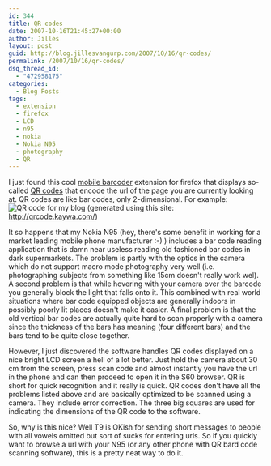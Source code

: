 ```yaml
---
id: 344
title: QR codes
date: 2007-10-16T21:45:27+00:00
author: Jilles
layout: post
guid: http://blog.jillesvangurp.com/2007/10/16/qr-codes/
permalink: /2007/10/16/qr-codes/
dsq_thread_id:
  - "472958175"
categories:
  - Blog Posts
tags:
  - extension
  - firefox
  - LCD
  - n95
  - nokia
  - Nokia N95
  - photography
  - QR
---
```

I just found this cool <a href="http://www.sample.org.uk/blog/?action=post&post=mobile_barcoder">mobile barcoder</a> extension for firefox that displays so-called <a href="http://en.wikipedia.org/wiki/QR_Code">QR codes</a> that encode the url of the page you are currently looking at. QR codes are like bar codes, only 2-dimensional. For example:
![QR code for my blog](https://www.jillesvangurp.com/wp-content/uploads/2007/10/blogurl-qrcode.png)
(generated using this site: <a href="http://qrcode.kaywa.com/">http://qrcode.kaywa.com/</a>)

It so happens that my Nokia N95 (hey, there's some benefit in working for a market leading mobile phone manufacturer :-) ) includes a bar code reading application that is damn near useless reading old fashioned bar codes in dark supermarkets. The problem is partly with the optics in the camera which do not support macro mode photography very well (i.e. photographing subjects from something like 15cm doesn't really work wel). A second problem is that while hovering with your camera over the barcode you generally block the light that falls onto it. This combined with real world situations where bar code equipped objects are generally indoors in possibly poorly lit places doesn't make it easier. A final problem is that the old vertical bar codes are actually quite hard to scan properly with a camera since the thickness of the bars has meaning (four different bars) and the bars tend to be quite close together. 

However, I just discovered the software handles QR codes displayed on a nice bright LCD screen a hell of a lot better. Just hold the camera about 30 cm from the screen, press scan code and almost instantly you have the url in the phone and can then proceed to open it in the S60 browser. QR is short for quick recognition and it really is quick. QR codes don't have all the problems listed above and are basically optimized to be scanned using a camera. They include error correction. The three big squares are used for indicating the dimensions of the QR code to the software.

So, why is this nice? Well T9 is OKish for sending short messages to people with all vowels omitted but sort of sucks for entering urls. So if you quickly want to browse a url with your N95 (or any other phone with QR bard code scanning software), this is a pretty neat way to do it.  